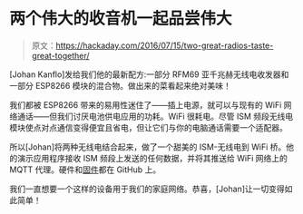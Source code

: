 # 两个伟大的收音机一起品尝伟大

> 原文：<https://hackaday.com/2016/07/15/two-great-radios-taste-great-together/>

[Johan Kanflo]发给我们他的最新配方:一部分 RFM69 亚千兆赫无线电收发器和一部分 ESP8266 模块的混合物。做出来的菜看起来绝对美味！

我们都被 ESP8266 带来的易用性迷住了——插上电源，就可以与现有的 WiFi 网络通话——但我们讨厌电池供电应用的功耗。WiFi 很耗电。尽管 ISM 频段无线电模块使点对点通信变得便宜且省电，但让它们与你的电脑通话需要一个适配器。

所以[Johan]将两种无线电结合起来，做了一个甜美的 ISM-无线电到 WiFi 桥。他的演示应用程序接收 ISM 频段上发送的任何数据，并将其推送给 WiFi 网络上的 MQTT 代理。硬件和[固件](https://github.com/kanflo/espism/tree/master/mqtt_sniffer)都在 GitHub 上。

我们一直想要一个这样的设备用于我们的家庭网络。恭喜，[Johan]让一切变得如此简单！